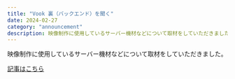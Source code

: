 ```yaml
---
title: "Vook 裏（バックエンド）を聞く"
date: 2024-02-27
category: "announcement"
description: 映像制作に使用しているサーバー機材などについて取材をしていただきました。
---
```


映像制作に使用しているサーバー機材などについて取材をしていただきました。

[記事はこちら](https://vook.vc/n/7157)
